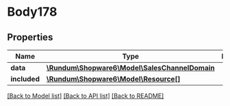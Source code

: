 # Body178

## Properties
Name | Type | Description | Notes
------------ | ------------- | ------------- | -------------
**data** | [**\Rundum\Shopware6\Model\SalesChannelDomain**](SalesChannelDomain.md) |  | [optional] 
**included** | [**\Rundum\Shopware6\Model\Resource[]**](Resource.md) |  | [optional] 

[[Back to Model list]](../../README.md#documentation-for-models) [[Back to API list]](../../README.md#documentation-for-api-endpoints) [[Back to README]](../../README.md)

